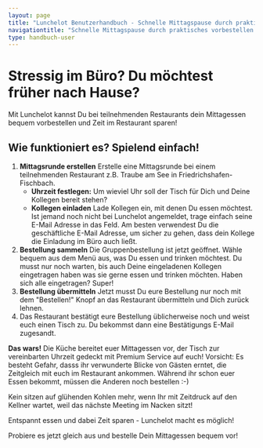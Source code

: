 ```yaml
---
layout: page
title: "Lunchelot Benutzerhandbuch - Schnelle Mittagspause durch praktisches vorbestellen"
navigationtitle: "Schnelle Mittagspause durch praktisches vorbestellen."
type: handbuch-user
---
```


# Stressig im Büro? Du möchtest früher nach Hause?

<p class="message">
Mit Lunchelot kannst Du bei teilnehmenden Restaurants dein Mittagessen bequem vorbestellen und Zeit im Restaurant sparen!
</p>

## Wie funktioniert es? Spielend einfach!

1. **Mittagsrunde erstellen** Erstelle eine Mittagsrunde bei einem teilnehmenden Restaurant z.B. Traube am See in Friedrichshafen-Fischbach.
    * **Uhrzeit festlegen:**  Um wieviel Uhr soll der Tisch für Dich und Deine Kollegen bereit stehen?
    * **Kollegen einladen** Lade Kollegen ein, mit denen Du essen möchtest. Ist jemand noch nicht bei Lunchelot angemeldet,
     trage einfach seine E-Mail Adresse in das Feld. Am besten verwendest Du die geschäftliche E-Mail Adresse, um sicher zu gehen,
     dass dein Kollege die Einladung im Büro auch ließt.
2. **Bestellung sammeln** Die Gruppenbestellung ist jetzt geöffnet. Wähle bequem aus dem Menü aus, was Du essen und trinken möchtest.
Du musst nur noch warten, bis auch Deine eingeladenen Kollegen eingetragen haben was sie gerne essen und trinken möchten.
 Haben sich alle eingetragen? Super!
3. **Bestellung übermitteln** Jetzt musst Du eure Bestellung nur noch mit dem "Bestellen!" Knopf an das Restaurant übermitteln
 und Dich zurück lehnen.
4. Das Restaurant bestätigt eure Bestellung üblicherweise noch und weist euch einen Tisch zu. Du bekommst dann eine Bestätigungs E-Mail zugesandt.


**Das wars!** Die Küche bereitet euer Mittagessen vor, der Tisch zur vereinbarten Uhrzeit gedeckt mit Premium Service auf euch!
Vorsicht: Es besteht Gefahr, dasss ihr verwunderte Blicke von Gästen erntet, die Zeitgleich mit euch im Restaurant ankommen.
Während ihr schon euer Essen bekommt, müssen die Anderen noch bestellen :-)

Kein sitzen auf glühenden Kohlen mehr, wenn Ihr mit Zeitdruck auf den Kellner wartet, weil das nächste Meeting im
Nacken sitzt!

Entspannt essen und dabei Zeit sparen - Lunchelot macht es möglich!

<p class="message">
Probiere es jetzt gleich aus und bestelle Dein Mittagessen bequem vor!
</p>